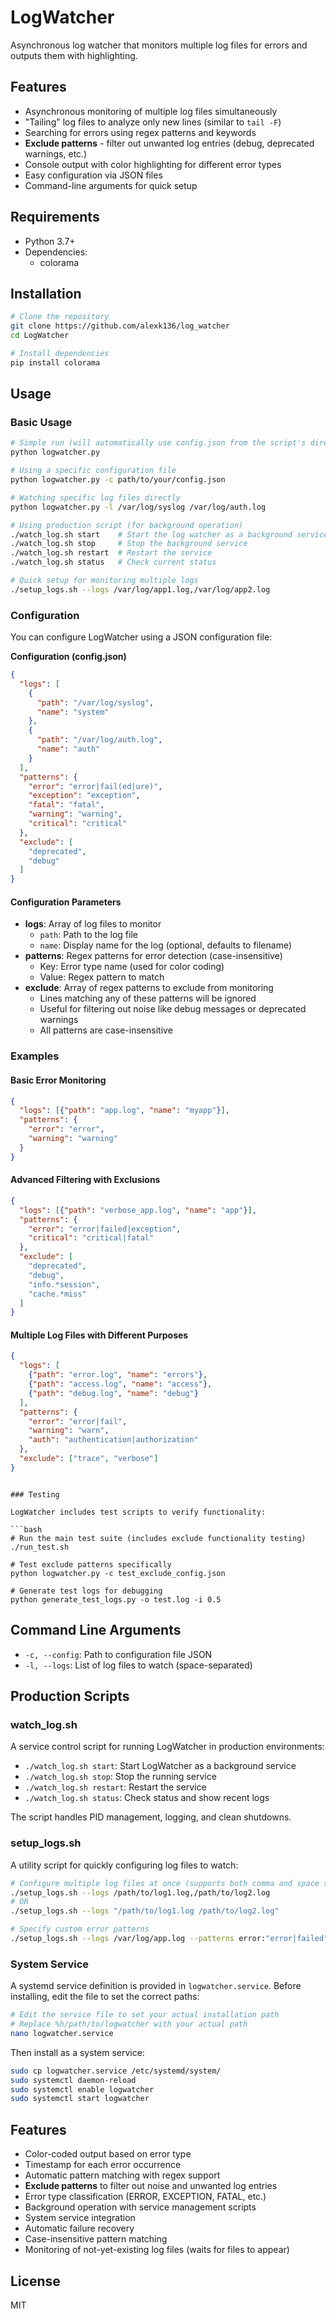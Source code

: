 # LogWatcher

Asynchronous log watcher that monitors multiple log files for errors and outputs them with highlighting.

## Features

- Asynchronous monitoring of multiple log files simultaneously
- "Tailing" log files to analyze only new lines (similar to `tail -F`)
- Searching for errors using regex patterns and keywords
- **Exclude patterns** - filter out unwanted log entries (debug, deprecated warnings, etc.)
- Console output with color highlighting for different error types
- Easy configuration via JSON files
- Command-line arguments for quick setup

## Requirements

- Python 3.7+
- Dependencies:
  - colorama

## Installation

```bash
# Clone the repository
git clone https://github.com/alexk136/log_watcher
cd LogWatcher

# Install dependencies
pip install colorama
```

## Usage

### Basic Usage

```bash
# Simple run (will automatically use config.json from the script's directory)
python logwatcher.py

# Using a specific configuration file
python logwatcher.py -c path/to/your/config.json

# Watching specific log files directly
python logwatcher.py -l /var/log/syslog /var/log/auth.log

# Using production script (for background operation)
./watch_log.sh start    # Start the log watcher as a background service
./watch_log.sh stop     # Stop the background service
./watch_log.sh restart  # Restart the service
./watch_log.sh status   # Check current status

# Quick setup for monitoring multiple logs
./setup_logs.sh --logs /var/log/app1.log,/var/log/app2.log
```

### Configuration

You can configure LogWatcher using a JSON configuration file:

**Configuration (config.json)**

```json
{
  "logs": [
    {
      "path": "/var/log/syslog",
      "name": "system"
    },
    {
      "path": "/var/log/auth.log",
      "name": "auth"
    }
  ],
  "patterns": {
    "error": "error|fail(ed|ure)",
    "exception": "exception",
    "fatal": "fatal",
    "warning": "warning",
    "critical": "critical"
  },
  "exclude": [
    "deprecated",
    "debug"
  ]
}
```

#### Configuration Parameters

- **logs**: Array of log files to monitor
  - `path`: Path to the log file
  - `name`: Display name for the log (optional, defaults to filename)
- **patterns**: Regex patterns for error detection (case-insensitive)
  - Key: Error type name (used for color coding)
  - Value: Regex pattern to match
- **exclude**: Array of regex patterns to exclude from monitoring
  - Lines matching any of these patterns will be ignored
  - Useful for filtering out noise like debug messages or deprecated warnings
  - All patterns are case-insensitive

### Examples

#### Basic Error Monitoring
```json
{
  "logs": [{"path": "app.log", "name": "myapp"}],
  "patterns": {
    "error": "error",
    "warning": "warning"
  }
}
```

#### Advanced Filtering with Exclusions
```json
{
  "logs": [{"path": "verbose_app.log", "name": "app"}],
  "patterns": {
    "error": "error|failed|exception",
    "critical": "critical|fatal"
  },
  "exclude": [
    "deprecated",
    "debug",
    "info.*session",
    "cache.*miss"
  ]
}
```

#### Multiple Log Files with Different Purposes
```json
{
  "logs": [
    {"path": "error.log", "name": "errors"},
    {"path": "access.log", "name": "access"},
    {"path": "debug.log", "name": "debug"}
  ],
  "patterns": {
    "error": "error|fail",
    "warning": "warn",
    "auth": "authentication|authorization"
  },
  "exclude": ["trace", "verbose"]
}
```
```

### Testing

LogWatcher includes test scripts to verify functionality:

```bash
# Run the main test suite (includes exclude functionality testing)
./run_test.sh

# Test exclude patterns specifically
python logwatcher.py -c test_exclude_config.json

# Generate test logs for debugging
python generate_test_logs.py -o test.log -i 0.5
```

## Command Line Arguments

- `-c, --config`: Path to configuration file JSON
- `-l, --logs`: List of log files to watch (space-separated)

## Production Scripts

### watch_log.sh

A service control script for running LogWatcher in production environments:

- `./watch_log.sh start`: Start LogWatcher as a background service
- `./watch_log.sh stop`: Stop the running service
- `./watch_log.sh restart`: Restart the service
- `./watch_log.sh status`: Check status and show recent logs

The script handles PID management, logging, and clean shutdowns.

### setup_logs.sh

A utility script for quickly configuring log files to watch:

```bash
# Configure multiple log files at once (supports both comma and space separation)
./setup_logs.sh --logs /path/to/log1.log,/path/to/log2.log
# OR
./setup_logs.sh --logs "/path/to/log1.log /path/to/log2.log"

# Specify custom error patterns
./setup_logs.sh --logs /var/log/app.log --patterns error:"error|failed",critical:"urgent|critical"
```

### System Service

A systemd service definition is provided in `logwatcher.service`. Before installing, edit the file to set the correct paths:

```bash
# Edit the service file to set your actual installation path
# Replace %h/path/to/logwatcher with your actual path
nano logwatcher.service
```

Then install as a system service:

```bash
sudo cp logwatcher.service /etc/systemd/system/
sudo systemctl daemon-reload
sudo systemctl enable logwatcher
sudo systemctl start logwatcher
```

## Features

- Color-coded output based on error type
- Timestamp for each error occurrence
- Automatic pattern matching with regex support
- **Exclude patterns** to filter out noise and unwanted log entries
- Error type classification (ERROR, EXCEPTION, FATAL, etc.)
- Background operation with service management scripts
- System service integration
- Automatic failure recovery
- Case-insensitive pattern matching
- Monitoring of not-yet-existing log files (waits for files to appear)

## License

MIT
